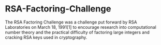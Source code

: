 # RSA-Factoring-Challenge
The RSA Factoring Challenge was a challenge put forward by RSA Laboratories on March 18, 1991[1] to encourage research into computational number theory and the practical difficulty of factoring large integers and cracking RSA keys used in cryptography. 
